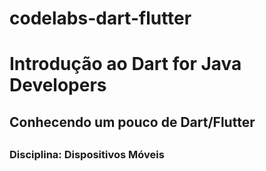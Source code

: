 # codelabs-dart-flutter
<h1> Introdução ao Dart for Java Developers </h1>
<h2>Conhecendo um pouco de Dart/Flutter<h2>
<h3>Disciplina: Dispositivos Móveis<h3>
